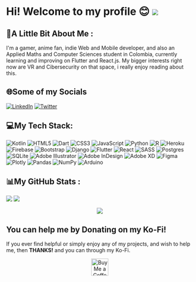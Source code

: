 <!--
**Feligx/Feligx** is a ✨ _special_ ✨ repository because its `README.md` (this file) appears on your GitHub profile.

Here are some ideas to get you started:

- 🔭 I’m currently working on ...
- 🌱 I’m currently learning ...
- 👯 I’m looking to collaborate on ...
- 🤔 I’m looking for help with ...
- 💬 Ask me about ...
- 📫 How to reach me: ...
- 😄 Pronouns: ...
- ⚡ Fun fact: ...
-->

# Hi! Welcome to my profile 😊 [![](https://visitcount.itsvg.in/api?id=feligx&icon=8&color=0)](https://visitcount.itsvg.in)

## 💫A Little Bit About Me :
I'm a gamer, anime fan, indie Web and Mobile developer, and also an Applied Maths and Computer Sciences student in Colombia, currently learning and improving on Flutter and React.js. My bigger interests right now are VR and Cibersecurity on that space, i really enjoy reading about this.

## 🌐Some of my Socials
[![LinkedIn](https://img.shields.io/badge/LinkedIn-%230077B5.svg?logo=linkedin&logoColor=white)](https://linkedin.com/in/felipemirque) [![Twitter](https://img.shields.io/badge/Twitter-%231DA1F2.svg?logo=Twitter&logoColor=white)](https://twitter.com/FeligxD) 

## 💻My Tech Stack:
![Kotlin](https://img.shields.io/badge/kotlin-%230095D5.svg?style=for-the-badge&logo=kotlin&logoColor=white) ![HTML5](https://img.shields.io/badge/html5-%23E34F26.svg?style=for-the-badge&logo=html5&logoColor=white) ![Dart](https://img.shields.io/badge/dart-%230175C2.svg?style=for-the-badge&logo=dart&logoColor=white) ![CSS3](https://img.shields.io/badge/css3-%231572B6.svg?style=for-the-badge&logo=css3&logoColor=white) ![JavaScript](https://img.shields.io/badge/javascript-%23323330.svg?style=for-the-badge&logo=javascript&logoColor=%23F7DF1E) ![Python](https://img.shields.io/badge/python-3670A0?style=for-the-badge&logo=python&logoColor=ffdd54) ![R](https://img.shields.io/badge/r-%23276DC3.svg?style=for-the-badge&logo=r&logoColor=white) ![Heroku](https://img.shields.io/badge/heroku-%23430098.svg?style=for-the-badge&logo=heroku&logoColor=white) ![Firebase](https://img.shields.io/badge/firebase-%23039BE5.svg?style=for-the-badge&logo=firebase) ![Bootstrap](https://img.shields.io/badge/bootstrap-%23563D7C.svg?style=for-the-badge&logo=bootstrap&logoColor=white) ![Django](https://img.shields.io/badge/django-%23092E20.svg?style=for-the-badge&logo=django&logoColor=white) ![Flutter](https://img.shields.io/badge/Flutter-%2302569B.svg?style=for-the-badge&logo=Flutter&logoColor=white) ![React](https://img.shields.io/badge/react-%2320232a.svg?style=for-the-badge&logo=react&logoColor=%2361DAFB) ![SASS](https://img.shields.io/badge/SASS-hotpink.svg?style=for-the-badge&logo=SASS&logoColor=white) ![Postgres](https://img.shields.io/badge/postgres-%23316192.svg?style=for-the-badge&logo=postgresql&logoColor=white) ![SQLite](https://img.shields.io/badge/sqlite-%2307405e.svg?style=for-the-badge&logo=sqlite&logoColor=white) ![Adobe Illustrator](https://img.shields.io/badge/adobeillustrator-%23FF9A00.svg?style=for-the-badge&logo=adobeillustrator&logoColor=white) ![Adobe InDesign](https://img.shields.io/badge/Adobe%20InDesign-49021F?style=for-the-badge&logo=adobeindesign&logoColor=white) ![Adobe XD](https://img.shields.io/badge/Adobe%20XD-470137?style=for-the-badge&logo=Adobe%20XD&logoColor=#FF61F6) 	![Figma](https://img.shields.io/badge/figma-%23F24E1E.svg?style=for-the-badge&logo=figma&logoColor=white) ![Plotly](https://img.shields.io/badge/Plotly-%233F4F75.svg?style=for-the-badge&logo=plotly&logoColor=white) ![Pandas](https://img.shields.io/badge/pandas-%23150458.svg?style=for-the-badge&logo=pandas&logoColor=white) ![NumPy](https://img.shields.io/badge/numpy-%23013243.svg?style=for-the-badge&logo=numpy&logoColor=white) ![Arduino](https://img.shields.io/badge/-Arduino-00979D?style=for-the-badge&logo=Arduino&logoColor=white)
## 📊My GitHub Stats :
![](https://github-readme-stats.vercel.app/api?username=feligx&theme=tokyonight&hide_border=false&include_all_commits=false&count_private=false)
![](https://github-readme-streak-stats.herokuapp.com/?user=feligx&theme=tokyonight&hide_border=false)<br/>
<!--![](https://github-readme-stats.vercel.app/api/top-langs/?username=feligx&theme=tokyonight&hide_border=false&include_all_commits=false&count_private=false&layout=compact)-->
<p align="center">
<img src="https://github-readme-stats.vercel.app/api/top-langs/?username=feligx&theme=tokyonight&hide_border=false&include_all_commits=false&count_private=false&layout=compact"/>
</p>

  ## You can help me by Donating on my Ko-Fi!
  If you ever find helpful or simply enjoy any of my projects, and wish to help me, then **THANKS!** and you can through my Ko-Fi.
  
<p align="center"><a href='https://ko-fi.com/feligx' target='_blank'><img height='35' style='border:0px;height:46px;' src='https://az743702.vo.msecnd.net/cdn/kofi3.png?v=0' border='0' alt='Buy Me a Coffee at ko-fi.com' /></p>
  <!-- Proudly created with GPRM ( https://gprm.itsvg.in ) -->
  

